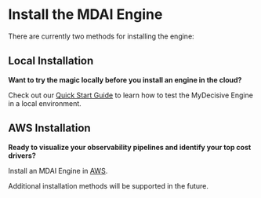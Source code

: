 # Install the MDAI Engine

There are currently two methods for installing the engine:

<!-- toc -->

## Local Installation

**Want to try the magic locally before you install an engine in the cloud?**

Check out our [Quick Start Guide](./quick-start.md) to learn how to test the MyDecisive Engine in a local environment.

## AWS Installation

**Ready to visualize your observability pipelines and identify your top cost drivers?**

Install an MDAI Engine in [AWS](./aws.md).

Additional installation methods will be supported in the future.
